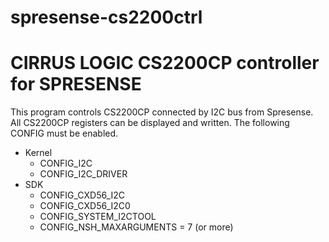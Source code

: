 # spresense-cs2200ctrl

# CIRRUS LOGIC CS2200CP controller for SPRESENSE

This program controls CS2200CP connected by I2C bus from Spresense. All CS2200CP registers can be displayed and written.
The following CONFIG must be enabled.

- Kernel
  - CONFIG_I2C
  - CONFIG_I2C_DRIVER
- SDK
  - CONFIG_CXD56_I2C
  - CONFIG_CXD56_I2C0
  - CONFIG_SYSTEM_I2CTOOL
  - CONFIG_NSH_MAXARGUMENTS = 7 (or more)

